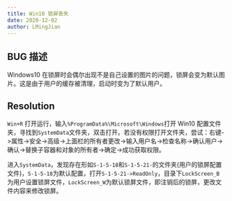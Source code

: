 ```yaml
---
title: Win10 锁屏丢失
date: 2020-12-02
author: LMingJian
---
```


## BUG 描述

Windows10 在锁屏时会偶尔出现不是自己设置的图片的问题，锁屏会变为默认图片。这是由于用户的缓存被清理，启动时变为了默认用户。

## Resolution

`Win+R` 打开运行，输入`%ProgramData%\Microsoft\Windows`打开 Win10 配置文件夹，寻找到`SystemData`文件夹，双击打开。若没有权限打开文件夹，尝试：右键->属性->安全->高级->上面栏的所有者更改->输入用户名->检查名称->确认用户->确认->替换子容器和对象的所有者->确定->成功获取权限。

进入`SystemData`，发现存在形如`S-1-5-18`和`S-1-5-21-`的文件夹(用户的锁屏配置文件)，`S-1-5-18`为默认配置，打开`S-1-5-21->ReadOnly`，目录下`LockScreen_B` 为用户设置锁屏文件，`LockScreen_W`为默认锁屏文件，即注销后的锁屏，更改文件内容来修改锁屏。

